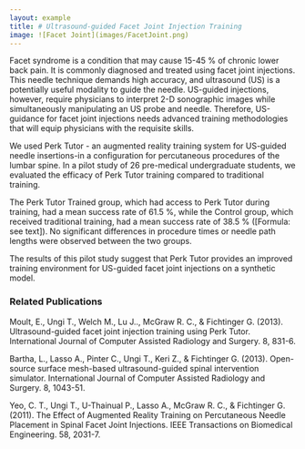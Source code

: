 ```yaml
---
layout: example
title: # Ultrasound-guided Facet Joint Injection Training
image: ![Facet Joint](images/FacetJoint.png)
---
```


Facet syndrome is a condition that may cause 15-45 % of chronic lower back pain. It is commonly diagnosed and treated using facet joint injections. This needle technique demands high accuracy, and ultrasound (US) is a potentially useful modality to guide the needle. US-guided injections, however, require physicians to interpret 2-D sonographic images while simultaneously manipulating an US probe and needle. Therefore, US-guidance for facet joint injections needs advanced training methodologies that will equip physicians with the requisite skills.

We used Perk Tutor - an augmented reality training system for US-guided needle insertions-in a configuration for percutaneous procedures of the lumbar spine. In a pilot study of 26 pre-medical undergraduate students, we evaluated the efficacy of Perk Tutor training compared to traditional training.

The Perk Tutor Trained group, which had access to Perk Tutor during training, had a mean success rate of 61.5 %, while the Control group, which received traditional training, had a mean success rate of 38.5 % ([Formula: see text]). No significant differences in procedure times or needle path lengths were observed between the two groups.

The results of this pilot study suggest that Perk Tutor provides an improved training environment for US-guided facet joint injections on a synthetic model.


### Related Publications

Moult, E., Ungi T., Welch M., Lu J.., McGraw R. C., & Fichtinger G. (2013).  Ultrasound-guided facet joint injection training using Perk Tutor. International Journal of Computer Assisted Radiology and Surgery. 8, 831-6.

Bartha, L., Lasso A., Pinter C., Ungi T., Keri Z., & Fichtinger G. (2013).  Open-source surface mesh-based ultrasound-guided spinal intervention simulator. International Journal of Computer Assisted Radiology and Surgery. 8, 1043-51.

Yeo, C. T., Ungi T., U-Thainual P., Lasso A., McGraw R. C., & Fichtinger G. (2011).  The Effect of Augmented Reality Training on Percutaneous Needle Placement in Spinal Facet Joint Injections. IEEE Transactions on Biomedical Engineering. 58, 2031-7.